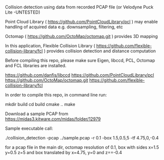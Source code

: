 Collision detection using data from recorded PCAP file (or Velodyne Puck Lite -UNTESTED)

Point Cloud Library ( https://github.com/PointCloudLibrary/pcl ) may enable handling of acquired data e.g. downsampling, filtering, etc

Octomap ( https://github.com/OctoMap/octomap.git ) provides 3D mapping

In this application, Flexible Collision Library ( https://github.com/flexible-collision-library/fcl ) provides collision detection and distance computation

Before compiling this repo, please make sure Eigen, libccd, PCL, Octomap and FCL libraries are installed. 

https://github.com/danfis/libccd
https://github.com/PointCloudLibrary/pcl
https://github.com/OctoMap/octomap.git
https://github.com/flexible-collision-library/fcl

In order to compile this repo, in command line run:

mkdir build
cd build
cmake ..
make

Download a sample PCAP from https://midas3.kitware.com/midas/folder/12979 

Sample executable call:

./collision_detection -pcap ../sample.pcap -r 0.1 -box 1.5,0.5,5 -tf 4.75,0,-0.4

for a pcap file in the main dir, octomap resolution of 0.1, box with sides x=1.5 y=0.5 z=5 and box translated by x=4.75, y=0 and z==-0.4
